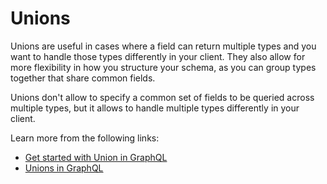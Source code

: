# Unions

Unions are useful in cases where a field can return multiple types and you want to handle those types differently in your client. They also allow for more flexibility in how you structure your schema, as you can group types together that share common fields.

Unions don't allow to specify a common set of fields to be queried across multiple types, but it allows to handle multiple types differently in your client.

Learn more from the following links:

- [Get started with Union in GraphQL](https://graphql.org/learn/schema/#union-types)
- [Unions in GraphQL](https://www.apollographql.com/docs/apollo-server/schema/unions-interfaces/)